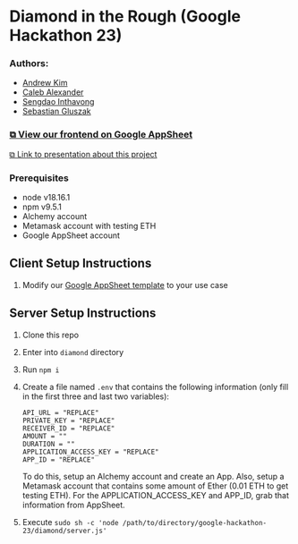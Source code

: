 # Diamond in the Rough (Google Hackathon 23)

### Authors:

-   [Andrew Kim](https://www.linkedin.com/in/ahkim3/)
-   [Caleb Alexander](https://www.linkedin.com/in/student-caleb-alexander/)
-   [Sengdao Inthavong](https://www.linkedin.com/in/sengdao-inthavong/)
-   [Sebastian Gluszak](https://www.linkedin.com/in/sebastiangluszak/)

### [⧉ View our frontend on Google AppSheet](https://google.com)

[⧉ Link to presentation about this project](https://docs.google.com/presentation/d/1XK0-fwrsbcD1GnM9GglqR-h3aq18DZ2b263rN91W2Bs/edit?usp=sharing)

### Prerequisites

-   node v18.16.1
-   npm v9.5.1
-   Alchemy account
-   Metamask account with testing ETH
-   Google AppSheet account

## Client Setup Instructions

1. Modify our [Google AppSheet template](https://google.com) to your use case

## Server Setup Instructions

1. Clone this repo
2. Enter into `diamond` directory
3. Run `npm i`
4. Create a file named `.env` that contains the following information (only fill in the first three and last two variables):

    ```
    API_URL = "REPLACE"
    PRIVATE_KEY = "REPLACE"
    RECEIVER_ID = "REPLACE"
    AMOUNT = ""
    DURATION = ""
    APPLICATION_ACCESS_KEY = "REPLACE"
    APP_ID = "REPLACE"
    ```

    To do this, setup an Alchemy account and create an App. Also, setup a Metamask account that contains some amount of Ether (0.01 ETH to get testing ETH). For the APPLICATION_ACCESS_KEY and APP_ID, grab that information from AppSheet.

5. Execute `sudo sh -c 'node /path/to/directory/google-hackathon-23/diamond/server.js'`
